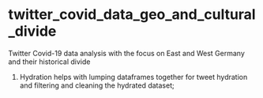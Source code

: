 # twitter_covid_data_geo_and_cultural_divide
Twitter Covid-19 data analysis with the focus on East and West Germany and their historical divide

1. Hydration helps with lumping dataframes together for tweet hydration and filtering and cleaning the hydrated dataset;
